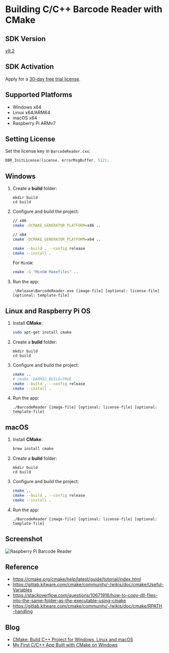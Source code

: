 # Building C/C++ Barcode Reader with CMake

## SDK Version
[v9.2](https://www.dynamsoft.com/barcode-reader/downloads)

## SDK Activation
Apply for a [30-day free trial license](https://www.dynamsoft.com/customer/license/trialLicense/?product=dbr).

## Supported Platforms
- Windows x64
- Linux x64/ARM64
- macOS x64 
- Raspberry Pi ARMv7

## Setting License
Set the license key in `BarcodeReader.cxx`:

```cpp
DBR_InitLicense(license, errorMsgBuffer, 512);
```

## Windows
1. Create a **build** folder:
    ```
    mkdir build
    cd build
    ```
2. Configure and build the project:
    ```bash
    // x86
    cmake -DCMAKE_GENERATOR_PLATFORM=x86 ..

    // x64
    cmake -DCMAKE_GENERATOR_PLATFORM=x64 ..
    
    cmake --build . --config release
    cmake --install .
    ```

    For `MinGW`:
    
    ```bash
    cmake -G "MinGW Makefiles" ..
    ```
3. Run the app:
    ```
    .\Release\BarcodeReader.exe [image-file] [optional: license-file] [optional: template-file]
    ```

## Linux and Raspberry Pi OS
1. Install **CMake**:
    ```bash
    sudo apt-get install cmake
    ```
2. Create a **build** folder:
    ```
    mkdir build
    cd build
    ```
3. Configure and build the project:
    ```bash
    cmake ..
    # cmake -DARM32_BUILD=TRUE ..
    cmake --build . --config release 
    cmake --install .
    ```
4. Run the app:
    ```
    ./BarcodeReader [image-file] [optional: license-file] [optional: template-file]
    ```

## macOS 
1. Install **CMake**:
    ```bash
    brew install cmake
    ```
2. Create a **build** folder:

    ```
    mkdir build
    cd build
    ```

3. Configure and build the project:

    ```bash
    cmake ..
    cmake --build . --config release 
    cmake --install .
    ```

4. Run the app:

    ```
    ./BarcodeReader [image-file] [optional: license-file] [optional: template-file]
    ```

## Screenshot

![Raspberry Pi Barcode Reader](https://www.dynamsoft.com/codepool/img/2016/03/rpi_dbr_result.png)

## Reference
* https://cmake.org/cmake/help/latest/guide/tutorial/index.html
* https://gitlab.kitware.com/cmake/community/-/wikis/doc/cmake/Useful-Variables
* https://stackoverflow.com/questions/10671916/how-to-copy-dll-files-into-the-same-folder-as-the-executable-using-cmake
* https://gitlab.kitware.com/cmake/community/-/wikis/doc/cmake/RPATH-handling

## Blog
* [CMake: Build C++ Project for Windows, Linux and macOS](https://www.dynamsoft.com/codepool/cmake-cc-windows-linux-macos.html)
* [My First C/C++ App Built with CMake on Windows](https://www.dynamsoft.com/codepool/cc-barcode-app-cmake-windows.html)
